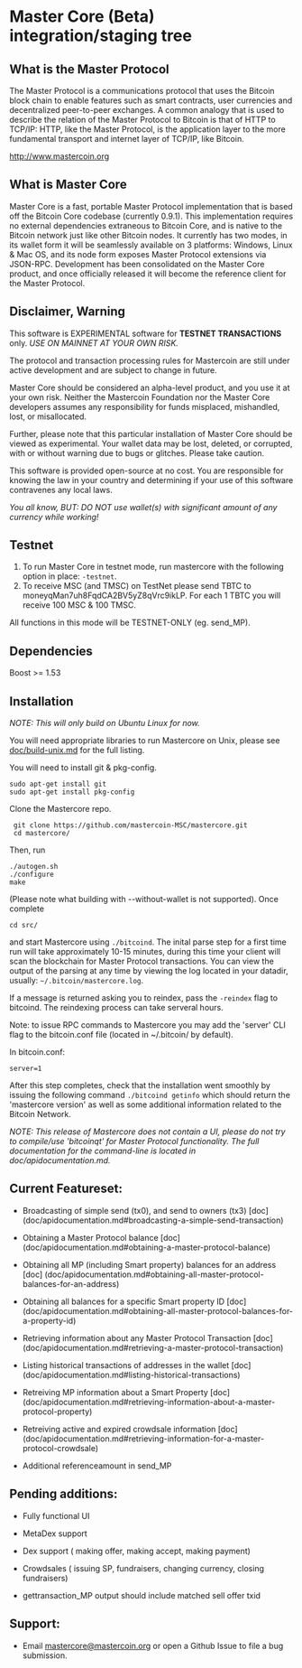 Master Core (Beta) integration/staging tree
=================================================

What is the Master Protocol
----------------------------
The Master Protocol is a communications protocol that uses the Bitcoin block chain to enable features such as smart contracts, user currencies and decentralized peer-to-peer exchanges. A common analogy that is used to describe the relation of the Master Protocol to Bitcoin is that of HTTP to TCP/IP: HTTP, like the Master Protocol, is the application layer to the more fundamental transport and internet layer of TCP/IP, like Bitcoin.

http://www.mastercoin.org

What is Master Core
---------------------------

Master Core is a fast, portable Master Protocol implementation that is based off the Bitcoin Core codebase (currently 0.9.1). This implementation requires no external dependencies extraneous to Bitcoin Core, and is native to the Bitcoin network just like other Bitcoin nodes. It currently has two modes, in its wallet form it will be seamlessly available on 3 platforms: Windows, Linux & Mac OS, and its node form exposes Master Protocol extensions via JSON-RPC. Development has been consolidated on the Master Core product, and once officially released it will become the reference client for the Master Protocol.

Disclaimer, Warning
--------------

This software is EXPERIMENTAL software for **TESTNET TRANSACTIONS** only. *USE ON MAINNET AT YOUR OWN RISK.*

The protocol and transaction processing rules for Mastercoin are still under active development and are subject to change in future. 

Master Core should be considered an alpha-level product, and you use it at your own risk.  Neither the Mastercoin Foundation nor the Master Core developers assumes any responsibility for funds misplaced, mishandled, lost, or misallocated.

Further, please note that this particular installation of Master Core should be viewed as experimental.  Your wallet data may be lost, deleted, or corrupted, with or without warning due to bugs or glitches. Please take caution.

This software is provided open-source at no cost.  You are responsible for knowing the law in your country and determining if your use of this software contravenes any local laws.

*You all know, BUT: DO NOT use wallet(s) with significant amount of any currency while working!*

Testnet
-------------------

1. To run Master Core in testnet mode, run mastercore with the following option in place: ``` -testnet ```.
2. To receive MSC (and TMSC) on TestNet please send TBTC to moneyqMan7uh8FqdCA2BV5yZ8qVrc9ikLP. For each 1 TBTC you will receive 100 MSC & 100 TMSC.

All functions in this mode will be TESTNET-ONLY (eg. send_MP).


Dependencies
------------
Boost >= 1.53

Installation
------------

*NOTE: This will only build on Ubuntu Linux for now.*

You will need appropriate libraries to run Mastercore on Unix, 
please see [doc/build-unix.md](doc/build-unix.md) for the full listing.

You will need to install git & pkg-config.

```
sudo apt-get install git
sudo apt-get install pkg-config
```

Clone the Mastercore repo.

```
 git clone https://github.com/mastercoin-MSC/mastercore.git
 cd mastercore/
```

Then, run

```
./autogen.sh
./configure
make
```
(Please note what building with --without-wallet is not supported).
Once complete

```
cd src/
```
and start Mastercore using ```./bitcoind```. The inital parse step for a first time run
will take approximately 10-15 minutes, during this time your client will scan the blockchain for
Master Protocol transactions. You can view the output of the parsing at any time by viewing the log
located in your datadir, usually: ```~/.bitcoin/mastercore.log```.

If a message is returned asking you to reindex, pass the ```-reindex``` flag to bitcoind. The reindexing process can take serveral hours.

Note: to issue RPC commands to Mastercore you may add the 'server' CLI flag to the bitcoin.conf file (located in ~/.bitcoin/ by default).

In bitcoin.conf:
```
server=1
```

After this step completes, check that the installation went smoothly by issuing the following
command ```./bitcoind getinfo``` which should return the 'mastercore version' as well as some
additional information related to the Bitcoin Network.

*NOTE: This release of Mastercore _does not contain a UI_, please do not try to compile/use 'bitcoinqt' for Master Protocol functionality. The full documentation for the command-line is located in doc/apidocumentation.md.* 

Current Featureset:
--------------------

* Broadcasting of simple send (tx0), and send to owners (tx3) [doc] (doc/apidocumentation.md#broadcasting-a-simple-send-transaction)

* Obtaining a Master Protocol balance [doc] (doc/apidocumentation.md#obtaining-a-master-protocol-balance)

* Obtaining all MP (including Smart property) balances for an address [doc] (doc/apidocumentation.md#obtaining-all-master-protocol-balances-for-an-address)

* Obtaining all balances for a specific Smart property ID [doc] (doc/apidocumentation.md#obtaining-all-master-protocol-balances-for-a-property-id)

* Retrieving information about any Master Protocol Transaction [doc] (doc/apidocumentation.md#retrieving-a-master-protocol-transaction)

* Listing historical transactions of addresses in the wallet [doc] (doc/apidocumentation.md#listing-historical-transactions)                            

* Retreiving MP information about a Smart Property [doc] (doc/apidocumentation.md#retrieving-information-about-a-master-protocol-property)

* Retreiving active and expired crowdsale information [doc] (doc/apidocumentation.md#retrieving-information-for-a-master-protocol-crowdsale)

* Additional referenceamount in send_MP

Pending additions:
-------------------

* Fully functional UI

* MetaDex support

* Dex support ( making offer, making accept, making payment)

* Crowdsales ( issuing SP, fundraisers, changing currency, closing fundraisers)

* gettransaction_MP output should include matched sell offer txid

Support:
------------------

* Email <mastercore@mastercoin.org> or open a Github Issue to file a bug submission.
